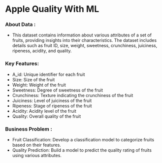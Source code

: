 # Apple Quality With ML
### About Data :
- This dataset contains information about various attributes of a set of fruits, providing insights into their characteristics. The dataset includes details such as fruit ID, size, weight, sweetness, crunchiness, juiciness, ripeness, acidity, and quality.

### Key Features:
- A_id: Unique identifier for each fruit
- Size: Size of the fruit
- Weight: Weight of the fruit
- Sweetness: Degree of sweetness of the fruit
- Crunchiness: Texture indicating the crunchiness of the fruit
- Juiciness: Level of juiciness of the fruit
- Ripeness: Stage of ripeness of the fruit
- Acidity: Acidity level of the fruit
- Quality: Overall quality of the fruit

### Business Problem :
- Fruit Classification: Develop a classification model to categorize fruits based on their features.
- Quality Prediction: Build a model to predict the quality rating of fruits using various attributes.
